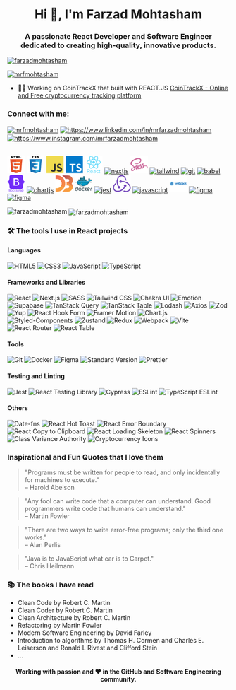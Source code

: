 <h1 align="center">Hi 👋, I'm Farzad Mohtasham</h1>
<h3 align="center">A passionate React Developer and Software Engineer dedicated to creating high-quality, innovative products.</h3>

<p align="left"><a href="https://github.com/ryo-ma/github-profile-trophy"><img
  src="https://github-profile-trophy.vercel.app/?username=farzadmohtasham" alt="farzadmohtasham" /></a></p>

<p align="left"><a href="https://twitter.com/mrfmohtasham" target="blank"><img
  src="https://img.shields.io/twitter/follow/mrfmohtasham?logo=twitter&style=for-the-badge" alt="mrfmohtasham" /></a>
</p>

- 💸💵 Working on CoinTrackX that built with REACT.JS [CoinTrackX - Online and Free cryptocurrency tracking platform](https://github.com/FarzadMohtasham/CoinTrackX)

<h3 align="left">Connect with me:</h3>
<p align="left">
  <a href="https://twitter.com/mrfmohtasham" target="blank"><img align="center"
                                                                 src="https://raw.githubusercontent.com/rahuldkjain/github-profile-readme-generator/master/src/images/icons/Social/twitter.svg"
                                                                 alt="mrfmohtasham" height="30" width="40" /></a>
  <a href="https://www.linkedin.com/in/mrfarzadmohtasham" target="blank"><img align="center"
                                                                              src="https://raw.githubusercontent.com/rahuldkjain/github-profile-readme-generator/master/src/images/icons/Social/linked-in-alt.svg"
                                                                              alt="https://www.linkedin.com/in/mrfarzadmohtasham"
                                                                              height="30" width="40" /></a>
  <a href="https://www.instagram.com/mrfarzadmohtasham" target="blank"><img align="center"
                                                                            src="https://raw.githubusercontent.com/rahuldkjain/github-profile-readme-generator/master/src/images/icons/Social/instagram.svg"
                                                                            alt="https://www.instagram.com/mrfarzadmohtasham"
                                                                            height="30" width="40" /></a>
</p>

<p align="left">
  <br/>
  <a href="https://www.w3.org/html/" target="_blank" rel="noreferrer"><img
    src="https://raw.githubusercontent.com/devicons/devicon/master/icons/html5/html5-original-wordmark.svg" alt="html5"
    width="40" height="40" /></a>
  <a href="https://www.w3schools.com/css/" target="_blank" rel="noreferrer"><img
    src="https://raw.githubusercontent.com/devicons/devicon/master/icons/css3/css3-original-wordmark.svg" alt="css3"
    width="40" height="40" /></a>
  <a href="https://developer.mozilla.org/en-US/docs/Web/JavaScript" target="_blank" rel="noreferrer"> <img
    src="https://raw.githubusercontent.com/devicons/devicon/master/icons/javascript/javascript-original.svg"
    alt="javascript" width="40" height="40" /></a>
  <a href="https://www.typescriptlang.org/" target="_blank" rel="noreferrer"><img
    src="https://raw.githubusercontent.com/devicons/devicon/master/icons/typescript/typescript-original.svg"
    alt="typescript" width="40" height="40" /></a>
  <a href="https://reactjs.org/" target="_blank" rel="noreferrer"><img
    src="https://raw.githubusercontent.com/devicons/devicon/master/icons/react/react-original-wordmark.svg" alt="react"
    width="40" height="40" /></a>
  <a href="https://nextjs.org/" target="_blank" rel="noreferrer"><img
    src="https://cdn.worldvectorlogo.com/logos/nextjs-2.svg" alt="nextjs" width="40" height="40" /></a>
  <a href="https://sass-lang.com" target="_blank" rel="noreferrer"><img
    src="https://raw.githubusercontent.com/devicons/devicon/master/icons/sass/sass-original.svg" alt="sass" width="40"
    height="40" /></a>
  <a href="https://tailwindcss.com/" target="_blank" rel="noreferrer"><img
    src="https://www.vectorlogo.zone/logos/tailwindcss/tailwindcss-icon.svg" alt="tailwind" width="40"
    height="40" /></a>
  <a href="https://git-scm.com/" target="_blank" rel="noreferrer"><img
    src="https://www.vectorlogo.zone/logos/git-scm/git-scm-icon.svg" alt="git" width="40" height="40" /></a>
  <a href="https://babeljs.io/" target="_blank" rel="noreferrer"><img
    src="https://www.vectorlogo.zone/logos/babeljs/babeljs-icon.svg" alt="babel" width="40" height="40" /></a>
  <a href="https://getbootstrap.com" target="_blank" rel="noreferrer"> <img
    src="https://raw.githubusercontent.com/devicons/devicon/master/icons/bootstrap/bootstrap-plain-wordmark.svg"
    alt="bootstrap" width="40" height="40" /></a>
  <a href="https://www.chartjs.org" target="_blank" rel="noreferrer"> <img
    src="https://www.chartjs.org/media/logo-title.svg" alt="chartjs" width="40" height="40" /></a>
  <a href="https://d3js.org/" target="_blank" rel="noreferrer"><img
    src="https://raw.githubusercontent.com/devicons/devicon/master/icons/d3js/d3js-original.svg" alt="d3js" width="40"
    height="40" /></a>
  <a href="https://www.docker.com/" target="_blank" rel="noreferrer"> <img
    src="https://raw.githubusercontent.com/devicons/devicon/master/icons/docker/docker-original-wordmark.svg"
    alt="docker" width="40" height="40" /></a>
  <a href="https://jestjs.io" target="_blank" rel="noreferrer"> <img
    src="https://www.vectorlogo.zone/logos/jestjsio/jestjsio-icon.svg" alt="jest" width="40" height="40" /></a>
  <a href="https://redux.js.org" target="_blank" rel="noreferrer"> <img
    src="https://raw.githubusercontent.com/devicons/devicon/master/icons/redux/redux-original.svg" alt="redux"
    width="40" height="40" /></a>
  <a href="https://github.com/pmndrs/zustand/" target="_blank" rel="noreferrer"> <img
    src="https://github.com/pmndrs/zustand/blob/main/examples/demo/public/logo512.png" alt="javascript" width="40"
    height="40" /></a>
  <a href="https://webpack.js.org" target="_blank" rel="noreferrer"> <img
    src="https://raw.githubusercontent.com/devicons/devicon/d00d0969292a6569d45b06d3f350f463a0107b0d/icons/webpack/webpack-original-wordmark.svg"
    alt="webpack" width="40" height="40" /></a>
  <a href="https://tanstack.com/query" target="_blank" rel="noreferrer"> <img
    src="https://zwrleecsvygsftotatty.supabase.co/storage/v1/object/public/NEXO%20Files/logos__react_query_icon.svg"
    alt="figma" width="40" height="40" /> </a>
  <a href="https://www.figma.com/" target="_blank" rel="noreferrer"> <img
    src="https://www.vectorlogo.zone/logos/figma/figma-icon.svg" alt="figma" width="40" height="40" /></a>
</p>

<p><img align="left"
        src="https://github-readme-stats.vercel.app/api/top-langs?username=farzadmohtasham&show_icons=true&locale=en&layout=compact"
        alt="farzadmohtasham" /></p>

<p>&nbsp;<img align="center"
              src="https://github-readme-stats.vercel.app/api?username=farzadmohtasham&show_icons=true&locale=en"
              alt="farzadmohtasham" /></p
<br>

### 🛠️ The tools I use in React projects

#### Languages
![HTML5](https://img.shields.io/badge/-HTML5-E34F26?style=flat-square&logo=html5&logoColor=white)
![CSS3](https://img.shields.io/badge/-CSS3-1572B6?style=flat-square&logo=css3)
![JavaScript](https://img.shields.io/badge/-JavaScript-F7DF1E?style=flat-square&logo=javascript&logoColor=black)
![TypeScript](https://img.shields.io/badge/-TypeScript-007ACC?style=flat-square&logo=typescript)

#### Frameworks and Libraries
![React](https://img.shields.io/badge/-React-61DAFB?style=flat-square&logo=react&logoColor=black)
![Next.js](https://img.shields.io/badge/-Next.js-000000?style=flat-square&logo=nextdotjs&logoColor=white)
![SASS](https://img.shields.io/badge/-SASS-CC6699?style=flat-square&logo=sass&logoColor=white)
![Tailwind CSS](https://img.shields.io/badge/-TailwindCSS-38B2AC?style=flat-square&logo=tailwind-css&logoColor=white)
![Chakra UI](https://img.shields.io/badge/-Chakra%20UI-319795?style=flat-square&logo=chakraui&logoColor=white)
![Emotion](https://img.shields.io/badge/-Emotion-C56BFF?style=flat-square&logo=emotion&logoColor=white)
![Supabase](https://img.shields.io/badge/-Supabase-3ECF8E?style=flat-square&logo=supabase&logoColor=white)
![TanStack Query](https://img.shields.io/badge/-TanStack%20Query-FF4154?style=flat-square&logo=react-query&logoColor=white)
![TanStack Table](https://img.shields.io/badge/-TanStack%20Table-FF4154?style=flat-square&logo=react-table&logoColor=white)
![Lodash](https://img.shields.io/badge/-Lodash-3492FF?style=flat-square&logo=lodash&logoColor=white)
![Axios](https://img.shields.io/badge/-Axios-5A29E4?style=flat-square&logo=axios&logoColor=white)
![Zod](https://img.shields.io/badge/-Zod-3C3C3C?style=flat-square&logo=zod&logoColor=white)
![Yup](https://img.shields.io/badge/-Yup-006400?style=flat-square&logo=yup&logoColor=white)
![React Hook Form](https://img.shields.io/badge/-React%20Hook%20Form-EC5990?style=flat-square&logo=react-hook-form&logoColor=white)
![Framer Motion](https://img.shields.io/badge/-Framer%20Motion-0055FF?style=flat-square&logo=framer&logoColor=white)
![Chart.js](https://img.shields.io/badge/-Chart.js-FF6384?style=flat-square&logo=chartdotjs&logoColor=white)
![Styled-Components](https://img.shields.io/badge/-Styled--Components-DB7093?style=flat-square&logo=styled-components&logoColor=white)
![Zustand](https://img.shields.io/badge/-Zustand-000000?style=flat-square&logo=redux&logoColor=white)
![Redux](https://img.shields.io/badge/-Redux-764ABC?style=flat-square&logo=redux&logoColor=white)
![Webpack](https://img.shields.io/badge/-Webpack-8DD6F9?style=flat-square&logo=webpack&logoColor=black)
![Vite](https://img.shields.io/badge/-Vite-646CFF?style=flat-square&logo=vite&logoColor=white)
![React Router](https://img.shields.io/badge/-React%20Router-CA4245?style=flat-square&logo=react-router&logoColor=white)
![React Table](https://img.shields.io/badge/-React%20Table-FF4154?style=flat-square&logo=react-table&logoColor=white)

#### Tools
![Git](https://img.shields.io/badge/-Git-F05032?style=flat-square&logo=git&logoColor=white)
![Docker](https://img.shields.io/badge/-Docker-2496ED?style=flat-square&logo=docker&logoColor=white)
![Figma](https://img.shields.io/badge/-Figma-F24E1E?style=flat-square&logo=figma&logoColor=white)
![Standard Version](https://img.shields.io/badge/-Standard%20Version-000000?style=flat-square&logo=standard-version&logoColor=white)
![Prettier](https://img.shields.io/badge/-Prettier-F7B93E?style=flat-square&logo=prettier&logoColor=white)

#### Testing and Linting
![Jest](https://img.shields.io/badge/-Jest-C21325?style=flat-square&logo=jest&logoColor=white)
![React Testing Library](https://img.shields.io/badge/-React%20Testing%20Library-E33332?style=flat-square&logo=testing-library&logoColor=white)
![Cypress](https://img.shields.io/badge/Cypress-00C58E?style=flat&logo=cypress&logoColor=white)
![ESLint](https://img.shields.io/badge/-ESLint-4B32C3?style=flat-square&logo=eslint&logoColor=white)
![TypeScript ESLint](https://img.shields.io/badge/-TypeScript%20ESLint-007ACC?style=flat-square&logo=typescript&logoColor=white)

#### Others
![Date-fns](https://img.shields.io/badge/-Date--fns-3A3A3A?style=flat-square&logo=date-fns&logoColor=white)
![React Hot Toast](https://img.shields.io/badge/-React%20Hot%20Toast-F57C00?style=flat-square&logo=react-hot-toast&logoColor=white)
![React Error Boundary](https://img.shields.io/badge/-React%20Error%20Boundary-CA4245?style=flat-square&logo=react-router&logoColor=white)
![React Copy to Clipboard](https://img.shields.io/badge/-React%20Copy%20to%20Clipboard-FFDA44?style=flat-square&logo=copy-to-clipboard&logoColor=black)
![React Loading Skeleton](https://img.shields.io/badge/-React%20Loading%20Skeleton-646CFF?style=flat-square&logo=vite&logoColor=white)
![React Spinners](https://img.shields.io/badge/-React%20Spinners-FFC107?style=flat-square&logo=react-spinners&logoColor=white)
![Class Variance Authority](https://img.shields.io/badge/-Class%20Variance%20Authority-000000?style=flat-square&logoColor=white)
![Cryptocurrency Icons](https://img.shields.io/badge/-Cryptocurrency%20Icons-3A3A3A?style=flat-square&logo=cryptocurrency-icons&logoColor=white)

### Inspirational and Fun Quotes that I love them

> "Programs must be written for people to read, and only incidentally for machines to execute."  
> – Harold Abelson

> "Any fool can write code that a computer can understand. Good programmers write code that humans can understand."  
> – Martin Fowler

> "There are two ways to write error-free programs; only the third one works."  
> – Alan Perlis

> "Java is to JavaScript what car is to Carpet."  
> – Chris Heilmann

### 📚 The books I have read
- Clean Code by Robert C. Martin
- Clean Coder by Robert C. Martin
- Clean Architecture by Robert C. Martin
- Refactoring by Martin Fowler
- Modern Software Engineering by David Farley
- Introduction to algorithms by Thomas H. Cormen and Charles E. Leiserson and Ronald L Rivest and Clifford Stein
- ...

<h4 align="center">Working with passion and ❤️ in the GitHub and Software Engineering community.</h4>
